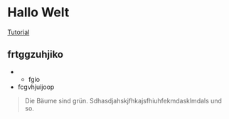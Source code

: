 # Hallo Welt

[Tutorial](https://www.youtube.com/watch?v=j8PxqgliIno)

## frtggzuhjiko

* * fgio
* fcgvhjuijoop
>Die Bäume sind grün.
Sdhasdjahskjfhkajsfhiuhfekmdasklmdals und so.
